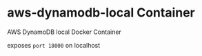 # aws-dynamodb-local Container

AWS DynamoDB local Docker Container

exposes `port 18000` on localhost
